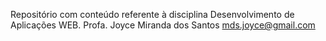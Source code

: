 Repositório com conteúdo referente à disciplina Desenvolvimento de Aplicações WEB.
Profa. Joyce Miranda dos Santos
mds.joyce@gmail.com